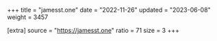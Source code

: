 +++
title = "jamesst.one"
date = "2022-11-26"
updated = "2023-06-08"
weight = 3457

[extra]
source = "https://jamesst.one"
ratio = 71
size = 3
+++
